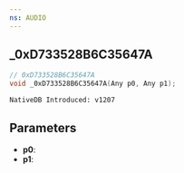 ```yaml
---
ns: AUDIO
---
```

## _0xD733528B6C35647A

```c
// 0xD733528B6C35647A
void _0xD733528B6C35647A(Any p0, Any p1);
```

```
NativeDB Introduced: v1207
```

## Parameters
* **p0**:
* **p1**:

